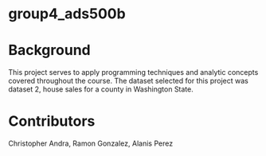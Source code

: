 # group4_ads500b

# Background
This project serves to apply programming techniques and analytic concepts covered throughout the course. The dataset selected for this project was dataset 2, house sales for a county in Washington State.

# Contributors
Christopher Andra, Ramon Gonzalez, Alanis Perez